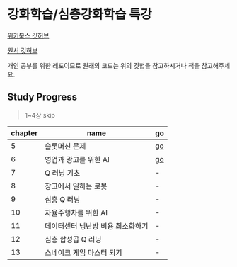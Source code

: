 # 강화학습/심층강화학습 특강

[위키북스 깃허브](https://github.com/wikibook/rldrl)

[원서 깃허브](https://github.com/PacktPublishing/AI-Crash-Course)

개인 공부를 위한 레포이므로 원래의 코드는 위의 깃헙을 참고하시거나 책을 참고해주세요.

## Study Progress
> 1~4장 skip

|chapter|name|go|
|-|-|-|
|5|슬롯머신 문제|[go]()|
|6|영업과 광고를 위한 AI|[go]()|
|7|Q 러닝 기초|-|
|8|창고에서 일하는 로봇|-|
|9|심층 Q 러닝|-|
|10|자율주행차를 위한 AI|-|
|11|데이터센터 냉난방 비용 최소화하기|-|
|12|심층 합성곱 Q 러닝|-|
|13|스네이크 게임 마스터 되기|-|